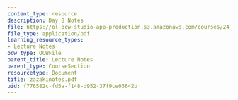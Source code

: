 ```yaml
---
content_type: resource
description: Day 8 Notes
file: https://ol-ocw-studio-app-production.s3.amazonaws.com/courses/24-942-grammar-of-a-less-familiar-language-spring-2003/f776582cfd5af148d95237f9ce05642b_zazakinotes.pdf
file_type: application/pdf
learning_resource_types:
- Lecture Notes
ocw_type: OCWFile
parent_title: Lecture Notes
parent_type: CourseSection
resourcetype: Document
title: zazakinotes.pdf
uid: f776582c-fd5a-f148-d952-37f9ce05642b
---
```

